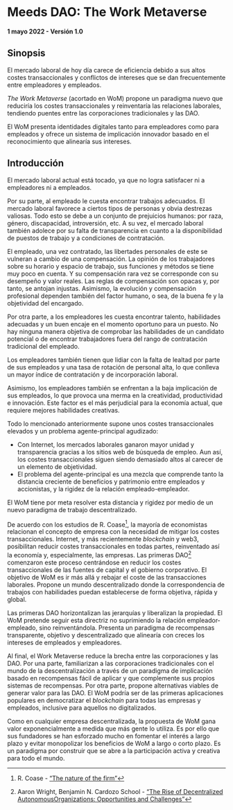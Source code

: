 # Meeds DAO: The Work Metaverse

**1 mayo 2022 - Versión 1.0**

## Sinopsis
El mercado laboral de hoy día carece de eficiencia debido a sus altos costes transaccionales<sup id="fnref:1"><a href="#fn:1" class="footnote-ref"></a></sup><sup id="fnref:2"><a href="#fn:2" class="footnote-ref"></a></sup><sup id="fnref:3"><a href="#fn:3" class="footnote-ref"></a></sup> y conflictos de intereses que se dan frecuentemente entre empleadores y empleados.

*The Work Metaverse* (acortado en WoM) propone un paradigma nuevo que reduciría los costes transaccionales y reinventaría las relaciones laborales, tendiendo puentes entre las corporaciones tradicionales y las DAO.

El WoM presenta identidades digitales tanto para empleadores como para empleados y ofrece un sistema de implicación innovador basado en el reconocimiento que alinearía sus intereses.

## Introducción

El mercado laboral actual está tocado, ya que no logra satisfacer ni a empleadores ni a empleados.

Por su parte, al empleado le cuesta encontrar trabajos adecuados. El mercado laboral favorece a ciertos tipos de personas y obvia destrezas valiosas. Todo esto se debe a un conjunto de prejuicios humanos: por raza, género, discapacidad, introversión, etc. A su vez, el mercado laboral también adolece por su falta de transparencia en cuanto a la disponibilidad de puestos de trabajo y a condiciones de contratación.

El empleado, una vez contratado, las libertades personales de este se vulneran a cambio de una compensación. La opinión de los trabajadores sobre su horario y espacio de trabajo, sus funciones y métodos se tiene muy poco en cuenta. Y su compensación rara vez se corresponde con su desempeño y valor reales. Las reglas de compensación son opacas y, por tanto, se antojan injustas. Asimismo, la evolución y compensación profesional dependen también del factor humano, o sea, de la buena fe y la objetividad del encargado.

Por otra parte, a los empleadores les cuesta encontrar talento, habilidades adecuadas y un buen encaje en el momento oportuno para un puesto. No hay ninguna manera objetiva de comprobar las habilidades de un candidato potencial o de encontrar trabajadores fuera del rango de contratación tradicional del empleado.

Los empleadores también tienen que lidiar con la falta de lealtad por parte de sus empleados y una tasa de rotación de personal alta, lo que conlleva un mayor índice de contratación y de incorporación laboral.

Asimismo, los empleadores también se enfrentan a la baja implicación de sus empleados, lo que provoca una merma en la creatividad, productividad e innovación. Este factor es el más perjudicial para la economía actual, que requiere mejores habilidades creativas.

Todo lo mencionado anteriormente supone unos costes transaccionales elevados y un problema agente-principal agudizado<sup id="fnref:4"><a href="#fn:4" class="footnote-ref"></a></sup>:
- Con Internet, los mercados laborales ganaron mayor unidad y transparencia gracias a los sitios web de búsqueda de empleo. Aun así, los costes transaccionales siguen siendo demasiado altos al carecer de un elemento de objetividad.
- El problema del agente-principal es una mezcla que comprende tanto la distancia creciente de beneficios y patrimonio entre empleados y accionistas, y la rigidez de la relación empleado-empleador.

El WoM tiene por meta resolver esta distancia y rigidez por medio de un nuevo paradigma de trabajo descentralizado.

De acuerdo con los estudios de R. Coase[^5], la mayoría de economistas relacionan el concepto de empresa con la necesidad de mitigar los costes transaccionales. Internet, y más recientemente *blockchain* y web3, posibilitan reducir costes transaccionales en todas partes, reinventado así la economía y, especialmente, las empresas. Las primeras DAO[^6] comenzaron este proceso centrándose en reducir los costes transaccionales de las fuentes de capital y el gobierno corporativo. El objetivo de WoM es ir más allá y rebajar el coste de las transacciones laborales. Propone un mundo descentralizado donde la correspondencia de trabajos con habilidades puedan establecerse de forma objetiva, rápida y global.

Las primeras DAO horizontalizan las jerarquías y liberalizan la propiedad. El WoM pretende seguir esta directriz no suprimiendo la relación empleador-empleado, sino reinventándola. Presenta un paradigma de recompensas transparente, objetivo y descentralizado que alinearía con creces los intereses de empleados y empleadores.

Al final, el Work Metaverse reduce la brecha entre las corporaciones y las DAO. Por una parte, familiarizan a las corporaciones tradicionales con el mundo de la descentralización a través de un paradigma de implicación basado en recompensas fácil de aplicar y que complemente sus propios sistemas de recompensas. Por otra parte, propone alternativas viables de generar valor para las DAO. El WoM podría ser de las primeras aplicaciones populares en democratizar el *blockchain* para todas las empresas y empleados, inclusive para aquellos no digitalizados.

Como en cualquier empresa descentralizada, la propuesta de WoM gana valor exponencialmente a medida que más gente lo utiliza. Es por ello que sus fundadores se han esforzado mucho en fomentar el interés a largo plazo y evitar monopolizar los beneficios de WoM a largo o corto plazo. Es un paradigma por construir que se abre a la participación activa y creativa para todo el mundo.


[^1]: Young S., “Transaction Cost Economics”
[^2]: Jan Drahokoupil, Agnieszka Piasna - [“Work in the Platform Economy: Beyond Lower Transaction Costs”](https://www.intereconomics.eu/contents/year/2017/number/6/article/work-in-the-platform-economy-beyond-lower-transaction-costs.html)
[^3]: Seth C. Oranburg, Liya Palagashvili - [“Transaction Cost Economics, Labor Law and the Gig Economy”](https://dsc.duq.edu/cgi/viewcontent.cgi?article=1115&context=law-faculty-scholarship)
[^4]: Michael C. Jensen, William H. Meckling - [“Theory of the Firm: Managerial Behavior, Agency Costs and Ownership Structure”](https://www.academia.edu/download/37786595/jensen-meckling.pdf)
[^5]: R. Coase - [“The nature of the firm”](http://econdse.org/wp-content/uploads/2014/09/firm-coase.pdf)
[^6]: Aaron Wright, Benjamin N. Cardozo School - [“The Rise of Decentralized AutonomousOrganizations: Opportunities and Challenges”](https://stanford-jblp.pubpub.org/pub/rise-of-daos/release/1)

